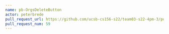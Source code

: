 ```yaml
---
name: pb-OrgsDeleteButton
actor: peterbrede
pull_request_url: https://github.com/ucsb-cs156-s22/team03-s22-4pm-3/pull/59
pull_request_num: 59
---
```

